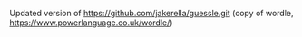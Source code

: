 Updated version of https://github.com/jakerella/guessle.git (copy of wordle, https://www.powerlanguage.co.uk/wordle/)
